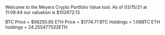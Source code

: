 Welcome to the Meyers Crypto Portfolio Value tool. 
As of 03/15/21 at 11:09:44 our valuation is $102672.13 

BTC Price = $56250.65
 ETH Price = $1774.71
BTC Holdings = 1.06BTC
 ETH holdings = 24.255477532ETH 
